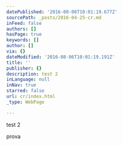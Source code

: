 ```yaml
---
datePublished: '2016-08-06T10:01:19.677Z'
sourcePath: _posts/2016-04-25-cr.md
inFeed: false
authors: []
hasPage: true
keywords: []
author: []
via: {}
dateModified: '2016-08-06T10:01:19.191Z'
title: ''
publisher: {}
description: test 2
inLanguage: null
inNav: true
starred: false
url: cr/index.html
_type: WebPage

---
```

test 2

prova